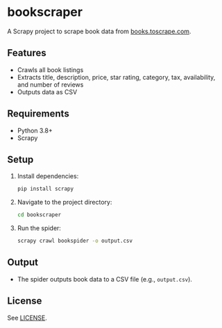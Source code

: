 # bookscraper

A Scrapy project to scrape book data from [books.toscrape.com](https://books.toscrape.com).

## Features

- Crawls all book listings
- Extracts title, description, price, star rating, category, tax, availability, and number of reviews
- Outputs data as CSV

## Requirements

- Python 3.8+
- Scrapy

## Setup

1. Install dependencies:

   ```bash
   pip install scrapy
   ```

2. Navigate to the project directory:

   ```bash
   cd bookscraper
   ```

3. Run the spider:

   ```bash
   scrapy crawl bookspider -o output.csv
   ```

## Output

- The spider outputs book data to a CSV file (e.g., `output.csv`).

## License

See [LICENSE](LICENSE).
